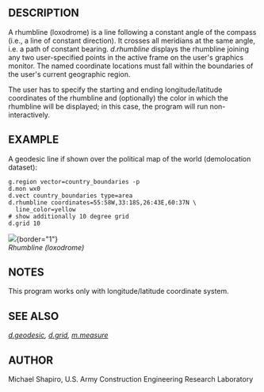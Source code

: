 ## DESCRIPTION

A rhumbline (loxodrome) is a line following a constant angle of the
compass (i.e., a line of constant direction). It crosses all meridians
at the same angle, i.e. a path of constant bearing. *d.rhumbline*
displays the rhumbline joining any two user-specified points in the
active frame on the user\'s graphics monitor. The named coordinate
locations must fall within the boundaries of the user\'s current
geographic region.

The user has to specify the starting and ending longitude/latitude
coordinates of the rhumbline and (optionally) the color in which the
rhumbline will be displayed; in this case, the program will run
non-interactively.

## EXAMPLE

A geodesic line if shown over the political map of the world
(demolocation dataset):

```
g.region vector=country_boundaries -p
d.mon wx0
d.vect country_boundaries type=area
d.rhumbline coordinates=55:58W,33:18S,26:43E,60:37N \
  line_color=yellow
# show additionally 10 degree grid
d.grid 10
```

![](d_rhumbline.png){border="1"}\
*Rhumbline (loxodrome)*

## NOTES

This program works only with longitude/latitude coordinate system.

## SEE ALSO

*[d.geodesic](d.geodesic.html), [d.grid](d.grid.html),
[m.measure](m.measure.html)*

## AUTHOR

Michael Shapiro, U.S. Army Construction Engineering Research Laboratory
